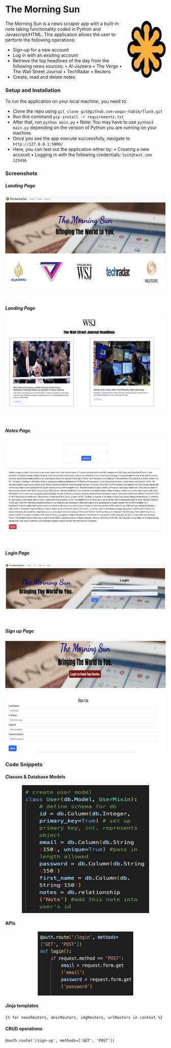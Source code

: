 # The Morning Sun

<img src="auth_app/static/svg-seeklogo.com.svg" align="right"
     alt="Size Limit logo by Anton Lovchikov" width="120" height="178">

The Morning Sun is a news scraper app with a built-in note taking functionality coded in Python and Javascript/HTML. This application allows the user to perform the following operations:

* Sign-up for a new account
* Log in with an existing account
* Retrieve the top headlines of the day from the following news sources:
• Al-Jazeera
• The Verge
• The Wall Street Journal
• TechRadar
• Reuters
* Create, read and delete notes

### Setup and Installation
To run the application on your local machine, you need to:
* Clone the repo using `git clone git@github.com:waqar-habib/flask.git`
* Run this command `pip install -r requirements.txt`
* After that, run `python main.py`
• Note: You may have to use `python3 main.py` depending on the version of Python you are running on your machine. 
* Once you see the app execute successfully, navigate to `http://127.0.0.1:5000/`
* Here, you can test out the application either by:
• Creating a new account 
• Logging in with the following credentials:
`test@test.com`
`123456`

### Screenshots

##### Landing Page
<p align="center">
<img src="auth_app/static/home.png"
  width="686" height="289">
</p>
</br>

##### Landing Page

<p align="center">
<img src="auth_app/static/wsj.png"
  width="686" height="289">
</p>
</br>

##### Notes Page
<p align="center">
<img src="auth_app/static/note.png"
  width="686" height="289">
</p>
</br>

##### Login Page
<p align="center">
<img src="auth_app/static/login.png"
  width="500" height="150">
</p>
</br>

##### Sign up Page
<p align="center">
<img src="auth_app/static/sign-up.png"
  width="600" height="350">
</p>

### Code Snippets

#### Classes & Database Models

<p align="center">
<img src="auth_app/static/classes.png" width="400" height="400">
</p>

#### APIs
<p align="center">
<img src="auth_app/static/APIs.png" width="300" height="200">
</p>

#### Jinja templates

`{% for newsReuters, descReuters, imgReuters, urlReuters in context %}`

#### CRUD operations

`@auth.route('/sign-up', methods=['GET', 'POST'])`